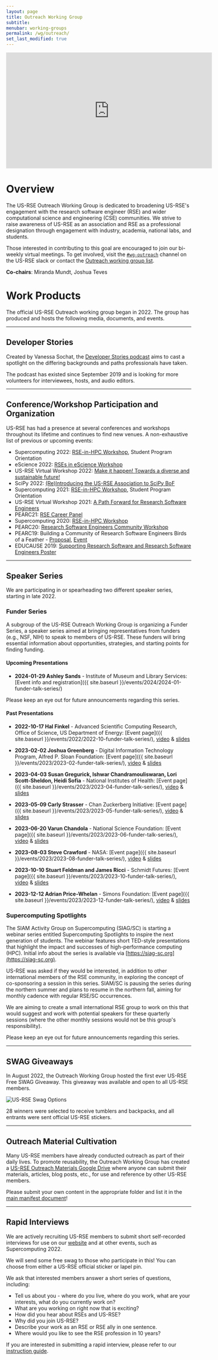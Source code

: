 ```yaml
---
layout: page
title: Outreach Working Group
subtitle:
menubar: working-groups
permalink: /wg/outreach/
set_last_modified: true
---
```


<iframe width="560" height="315" src="https://www.youtube.com/embed/NuoD7AMrUH4" title="YouTube video player" frameborder="0" allow="accelerometer; autoplay; clipboard-write; encrypted-media; gyroscope; picture-in-picture" allowfullscreen></iframe>

# Overview

The US-RSE Outreach Working Group is dedicated to broadening US-RSE's
engagement with the research software engineer (RSE) and wider computational
science and engineering (CSE) communities. We strive to raise awareness of
US-RSE as an association and RSE as a professional designation through
engagement with industry, academia, national labs, and students.

Those interested in contributing to this goal are encouraged to join our
bi-weekly virtual meetings. To get involved, visit the
[`#wg-outreach`](https://usrse.slack.com/messages/wg-outreach) channel on the US-RSE
slack or contact the
<a href="mailto:wg-outreach@us-rse.org">Outreach working group list</a>.

**Co-chairs**: Miranda Mundt, Joshua Teves

# Work Products

The official US-RSE Outreach working group began in 2022. The group has produced
and hosts the following media, documents, and events.

------

## Developer Stories

Created by Vanessa Sochat, the [Developer Stories podcast](https://rseng.github.io/devstories/)
aims to cast a spotlight on the differing backgrounds and paths professionals
have taken.

The podcast has existed since September 2019 and is looking for more volunteers
for interviewees, hosts, and audio editors.

------

## Conference/Workshop Participation and Organization

US-RSE has had a presence at several conferences and workshops throughout
its lifetime and continues to find new venues. A non-exhaustive list of
previous or upcoming events:

- Supercomputing 2022: [RSE-in-HPC Workshop](https://us-rse.org/rse-hpc-2022/), Student Program Orientation
- eScience 2022: [RSEs in eScience Workshop](https://us-rse.org/rse-escience-2022/)
- US-RSE Virtual Workshop 2022: [Make it happen! Towards a diverse and sustainable future!](https://us-rse.org/virtual-workshop-2022/)
- SciPy 2022: [(Re)Introducing the US-RSE Association to SciPy BoF](https://www.scipy2022.scipy.org/update-conference-schedule)
- Supercomputing 2021: [RSE-in-HPC Workshop](https://us-rse.org/rse-hpc-2021/), Student Program Orientation
- US-RSE Virtual Workshop 2021: [A Path Forward for Research Software Engineers](https://us-rse.org/virtual-workshop-2021/)
- PEARC21: [RSE Career Panel](https://us-rse.org/2021-07-20-pearc21-panel/)
- Supercomputing 2020: [RSE-in-HPC Workshop](https://us-rse.org/rse-hpc-2020/)
- PEARC20: [Research Software Engineers Community Workshop](https://us-rse.org/events/2020/2020-07-pearc20/)
- PEARC19: Building a Community of Research Software Engineers Birds of a Feather - [Proposal](https://ssl.linklings.net/conferences/pearc/pearc19_program/views/includes/files/bof111s1.pdf), [Event](https://us-rse.org/events/2019/pearc-2019/)
- EDUCAUSE 2019: [Supporting Research Software and Research Software Engineers Poster](https://events.educause.edu/annual-conference/2019/agenda/supporting-research-software-development)

------

## Speaker Series

We are participating in or spearheading two different speaker series, starting
in late 2022.

### <a name="funder-series">Funder Series</a>

A subgroup of the US-RSE Outreach Working Group is organizing a Funder Series,
a speaker series aimed at bringing representatives from funders (e.g., NSF, NIH)
to speak to members of US-RSE. These funders will bring essential information
about opportunities, strategies, and starting points for finding funding.

#### Upcoming Presentations
- __2024-01-29 Ashley Sands__ - Institute of Museum and Library Services: [Event info and registration]({{ site.baseurl }}/events/2024/2024-01-funder-talk-series/)


Please keep an eye out for future announcements regarding this series.

#### Past Presentations

- __2022-10-17 Hal Finkel__ - Advanced Scientific Computing Research, Office of Science, US Department of Energy: [Event page]({{ site.baseurl }}/events/2022/2022-10-funder-talk-series/), [video](https://youtu.be/vZYQJ5eOMls) & [slides](https://drive.google.com/file/d/1W9Oh50BMwHG6o1OEmlRXi_AaJYmMdMVn/view?usp=sharing)

- __2023-02-02 Joshua Greenberg__ - Digital Information Technology Program, Alfred P. Sloan Foundation: [Event page]({{ site.baseurl }}/events/2023/2023-02-funder-talk-series/), [video](https://youtu.be/5Ri19PvgzeI) & [slides](https://drive.google.com/file/d/17v1yqstYMoERYEfuqmEZY3hyI30j30KL/view?usp=sharing)

- __2023-04-03 Susan Gregurick, Ishwar Chandramouliswaran, Lori Scott-Sheldon, Heidi Sofia__ - National Institutes of Health: [Event page]({{ site.baseurl }}/events/2023/2023-04-funder-talk-series/), [video](https://youtu.be/0Tk7aUSOk-4) & [slides](https://drive.google.com/file/d/1a-B5Hr-GAHfYFhDVZEz6sfCmMEuAoaNo/view?usp=sharing)

- __2023-05-09 Carly Strasser__ - Chan Zuckerberg Initiative: [Event page]({{ site.baseurl }}/events/2023/2023-05-funder-talk-series/), [video](https://youtu.be/T6wZvCTjlWw) & [slides](https://drive.google.com/file/d/1jL5VkdtVjqtXEwMcJLhcQYIg9hxgxwdT/view?usp=sharing)

- __2023-06-20 Varun Chandola__ - National Science Foundation: [Event page]({{ site.baseurl }}/events/2023/2023-06-funder-talk-series/), [video](https://youtu.be/ZHxiJM-yJfo) & [slides](https://drive.google.com/file/d/17XoO7lJAFx3EgKViz4WW7-3J9ZQNBxGd/view?usp=sharing)

- __2023-08-03 Steve Crawford__ - NASA: [Event page]({{ site.baseurl }}/events/2023/2023-08-funder-talk-series/), [video](https://youtu.be/Z--mucnRLcQ) & [slides](https://drive.google.com/file/d/1jVnDJuR_tJ7h2XY_piPQD1xRCPdRj09K/view?usp=sharing)

- __2023-10-10 Stuart Feldman and James Ricci__ - Schmidt Futures: [Event page]({{ site.baseurl }}/events/2023/2023-10-funder-talk-series/), [video](https://youtu.be/kK3CGPJYZhw) & [slides](https://drive.google.com/file/d/122dhTYuclw8p3-LTa_NHA1V09hES6sIC/view?usp=sharing)

- __2023-12-12 Adrian Price-Whelan__ - Simons Foundation: [Event page]({{ site.baseurl }}/events/2023/2023-12-funder-talk-series/), [video](https://youtu.be/LW3Q9DsbaFk) & [slides](https://drive.google.com/file/d/1g3vLbpu5bQGt4hL05cUYM4zzjCZfhasE/view?usp=sharing)



### Supercomputing Spotlights

The SIAM Activity Group on Supercomputing (SIAG/SC) is starting a webinar
series entitled Supercomputing Spotlights to inspire the next generation of
students. The webinar features short TED-style presentations that highlight the
impact and successes of high-performance computing (HPC).
Initial info about the series is available via [https://siag-sc.org](https://siag-sc.org).

US-RSE was asked if they would be interested, in addition to other
international members of the RSE community, in exploring the concept of
co-sponsoring a session in this series. SIAM/SC is pausing the series during
the northern summer and plans to resume in the northern fall, aiming for
monthly cadence with regular RSE/SC occurrences.

We are aiming to create a small international RSE group to work on this that
would suggest and work with potential speakers for these quarterly sessions
(where the other monthly sessions would not be this group's responsibility).

Please keep an eye out for future announcements regarding this series.

------

## SWAG Giveaways

In August 2022, the Outreach Working Group hosted the first ever
US-RSE Free SWAG Giveaway. This giveaway was available and open to all US-RSE
members.

![US-RSE Swag Options](/assets/img/us_rse_swag_giveaway.png)

28 winners were selected to receive tumblers and backpacks, and all entrants
were sent official US-RSE stickers.

------

## Outreach Material Cultivation

Many US-RSE members have already conducted outreach as part of their daily lives.
To promote reusability, the Outreach Working Group has created a
[US-RSE Outreach Materials Google Drive](https://drive.google.com/drive/folders/1gu_0fhAZt7jjrDFWTHekyRLBboCZUnc8)
where anyone can submit their materials, articles, blog posts, etc., for use
and reference by other US-RSE members.

Please submit your own content in the appropriate folder and list it in the
[main manifest document](https://docs.google.com/spreadsheets/d/1TOl1ApTvzKXeuO38ZSsrShNXN1uTU9AgetlFMJexKuk/edit?usp=sharing)!

------

## Rapid Interviews

We are actively recruiting US-RSE members to submit short self-recorded interviews
for use on our [website](https://us-rse.org) and at other events, such as Supercomputing 2022.

We will send some free swag to those who participate in this! You can choose
from either a US-RSE official sticker or lapel pin.

We ask that interested members answer a short series of questions, including:

- Tell us about you - where do you live, where do you work, what are your interests, what do you currently work on?
- What are you working on right now that is exciting?
- How did you hear about RSEs and US-RSE?
- Why did you join US-RSE?
- Describe your work as an RSE or RSE ally in one sentence.
- Where would you like to see the RSE profession in 10 years?

If you are interested in submitting a rapid interview, please refer to our
[instruction guide](https://docs.google.com/document/d/1Q_D1mf8h5ryqy4y73j16g2-HY7wp-pBsIQj7O6k9u4s/edit?usp=sharing).
